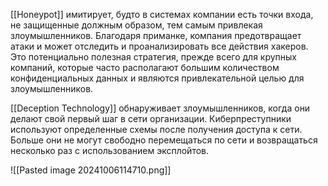 [[Honeypot]] имитирует, будто в системах компании есть точки входа, не защищенные должным образом, тем самым привлекая злоумышленников. Благодаря приманке, компания предотвращает атаки и может отследить и проанализировать все действия хакеров. Это потенциально полезная стратегия, прежде всего для крупных компаний, которые часто располагают большим количеством конфиденциальных данных и являются привлекательной целью для злоумышленников.

[[Deception Technology]] обнаруживает злоумышленников, когда они делают свой первый шаг в сети организации. Киберпреступники используют определенные схемы после получения доступа к сети. Больше они не могут свободно перемещаться по сети и возвращаться несколько раз с использованием эксплойтов.

![[Pasted image 20241006114710.png]]
